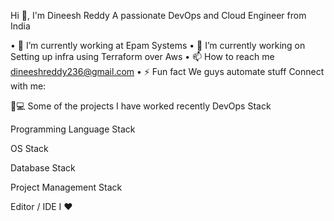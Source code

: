 Hi 👋, I'm Dineesh Reddy
A passionate DevOps and Cloud Engineer from India

•	🔭 I’m currently working at Epam Systems
•	🌱 I’m currently working on Setting up infra  using Terraform over Aws
•	📫 How to reach me dineeshreddy236@gmail.com 
•	⚡ Fun fact We guys automate stuff
Connect with me:
 
👨💻 Some of the projects I have worked recently
DevOps Stack
                      
Programming Language Stack
     
OS Stack
         
Database Stack
     
Project Management Stack
         
Editor / IDE I ♥
    


